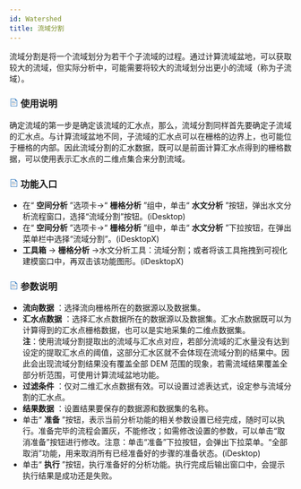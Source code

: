 ```yaml
---
id: Watershed
title: 流域分割
---
```

流域分割是将一个流域划分为若干个子流域的过程。通过计算流域盆地，可以获取较大的流域，但实际分析中，可能需要将较大的流域划分出更小的流域（称为子流域）。

### ![](../img/read.gif) 使用说明

确定流域的第一步是确定该流域的汇水点，那么，流域分割同样首先要确定子流域的汇水点。与计算流域盆地不同，子流域的汇水点可以在栅格的边界上，也可能位于栅格的内部。因此流域分割的汇水数据，既可以是前面计算汇水点得到的栅格数据，可以使用表示汇水点的二维点集合来分割流域。

### ![](../img/read.gif) 功能入口

  * 在“ **空间分析** ”选项卡->“ **栅格分析** ”组中，单击“ **水文分析** ”按钮，弹出水文分析流程窗口，选择“流域分割”按钮。(iDesktop)
  * 在“ **空间分析** ”选项卡->“ **栅格分析** ”组中，单击“ **水文分析** ”下拉按钮，在弹出菜单栏中选择“流域分割”。(iDesktopX)
  * **工具箱** -> **栅格分析** ->水文分析工具：流域分割；或者将该工具拖拽到可视化建模窗口中，再双击该功能图形。(iDesktopX) 

### ![](../img/read.gif) 参数说明

  * **流向数据** ：选择流向栅格所在的数据源以及数据集。
  * **汇水点数据** ：选择汇水点数据所在的数据源以及数据集。汇水点数据既可以为计算得到的汇水点栅格数据，也可以是实地采集的二维点数据集。<br/> **注**：使用流域分割提取出的流域与汇水点对应，若部分流域的汇水量没有达到设定的提取汇水点的阈值，这部分汇水区就不会体现在流域分割的结果中。因此会出现流域分割结果没有覆盖全部 DEM 范围的现象，若需流域结果覆盖全部分析范围，可使用计算流域盆地功能。
  * **过滤条件** ：仅对二维汇水点数据有效。可以设置过滤表达式，设定参与流域分割的汇水点。
  * **结果数据** ：设置结果要保存的数据源和数据集的名称。
  * 单击“ **准备** ”按钮，表示当前分析功能的相关参数设置已经完成，随时可以执行。准备完毕的流程会置灰，不能修改；如需修改设置的参数，可以单击“取消准备”按钮进行修改。注意：单击“准备”下拉按钮，会弹出下拉菜单。“全部取消”功能，用来取消所有已经准备好的步骤的准备状态。(iDesktop) 
  * 单击“ **执行** ”按钮，执行准备好的分析功能。执行完成后输出窗口中，会提示执行结果是成功还是失败。

